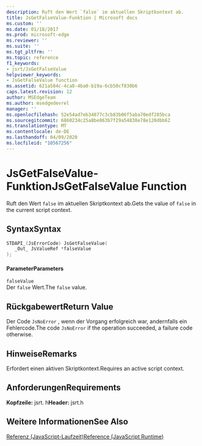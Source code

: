 ```yaml
---
description: Ruft den Wert `false` im aktuellen Skriptkontext ab.
title: JsGetFalseValue-Funktion | Microsoft docs
ms.custom: ''
ms.date: 01/18/2017
ms.prod: microsoft-edge
ms.reviewer: ''
ms.suite: ''
ms.tgt_pltfrm: ''
ms.topic: reference
f1_keywords:
- jsrt/JsGetFalseValue
helpviewer_keywords:
- JsGetFalseValue function
ms.assetid: 621a584c-4ca8-4ba0-b19a-6cb50cf830b6
caps.latest.revision: 12
author: MSEdgeTeam
ms.author: msedgedevrel
manager: ''
ms.openlocfilehash: 52e54ad7eb34877c3cb83b06f5aba70edf285bca
ms.sourcegitcommit: 6860234c25a8be863b7f29a54838e78e120dbb62
ms.translationtype: MT
ms.contentlocale: de-DE
ms.lasthandoff: 04/09/2020
ms.locfileid: "10567256"
---
```

# <span data-ttu-id="aff9b-103">JsGetFalseValue-Funktion</span><span class="sxs-lookup"><span data-stu-id="aff9b-103">JsGetFalseValue Function</span></span>
<span data-ttu-id="aff9b-104">Ruft den Wert `false` im aktuellen Skriptkontext ab.</span><span class="sxs-lookup"><span data-stu-id="aff9b-104">Gets the value of `false` in the current script context.</span></span>  
  
## <span data-ttu-id="aff9b-105">Syntax</span><span class="sxs-lookup"><span data-stu-id="aff9b-105">Syntax</span></span>  
  
```cpp  
STDAPI_(JsErrorCode) JsGetFalseValue(  
   _Out_ JsValueRef *falseValue  
);  
```  
  
#### <span data-ttu-id="aff9b-106">Parameter</span><span class="sxs-lookup"><span data-stu-id="aff9b-106">Parameters</span></span>  
 `falseValue`  
 <span data-ttu-id="aff9b-107">Der `false` Wert.</span><span class="sxs-lookup"><span data-stu-id="aff9b-107">The `false` value.</span></span>  
  
## <span data-ttu-id="aff9b-108">Rückgabewert</span><span class="sxs-lookup"><span data-stu-id="aff9b-108">Return Value</span></span>  
 <span data-ttu-id="aff9b-109">Der Code `JsNoError` , wenn der Vorgang erfolgreich war, andernfalls ein Fehlercode.</span><span class="sxs-lookup"><span data-stu-id="aff9b-109">The code `JsNoError` if the operation succeeded, a failure code otherwise.</span></span>  
  
## <span data-ttu-id="aff9b-110">Hinweise</span><span class="sxs-lookup"><span data-stu-id="aff9b-110">Remarks</span></span>  
 <span data-ttu-id="aff9b-111">Erfordert einen aktiven Skriptkontext.</span><span class="sxs-lookup"><span data-stu-id="aff9b-111">Requires an active script context.</span></span>  
  
## <span data-ttu-id="aff9b-112">Anforderungen</span><span class="sxs-lookup"><span data-stu-id="aff9b-112">Requirements</span></span>  
 <span data-ttu-id="aff9b-113">**Kopfzeile:** jsrt. h</span><span class="sxs-lookup"><span data-stu-id="aff9b-113">**Header:** jsrt.h</span></span>  
  
## <span data-ttu-id="aff9b-114">Weitere Informationen</span><span class="sxs-lookup"><span data-stu-id="aff9b-114">See Also</span></span>  
 [<span data-ttu-id="aff9b-115">Referenz (JavaScript-Laufzeit)</span><span class="sxs-lookup"><span data-stu-id="aff9b-115">Reference (JavaScript Runtime)</span></span>](../chakra-hosting/reference-javascript-runtime.md)